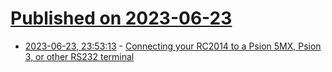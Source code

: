 # [Published on 2023-06-23](index.md)

* [2023-06-23, 23:53:13](https://lobste.rs/s/cxcdr5/connecting_your_rc2014_psion_5mx_psion_3) - [Connecting your RC2014 to a Psion 5MX, Psion 3, or other RS232 terminal](https://www.kianryan.co.uk/2023-06-22-connecting-rc2014-to-psion-or-other-rs232-terminal/)
